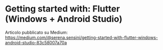 # Getting started with: Flutter (Windows + Android Studio)

Articolo pubblicato su Medium: https://medium.com/@serena.sensini/getting-started-with-flutter-windows-android-studio-83c58007a70a
